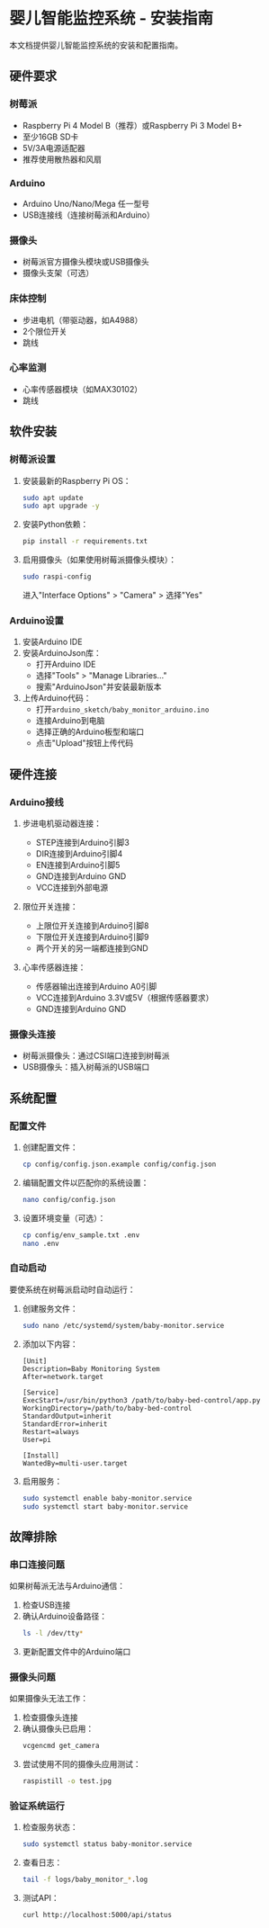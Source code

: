 # 婴儿智能监控系统 - 安装指南

本文档提供婴儿智能监控系统的安装和配置指南。

## 硬件要求

### 树莓派
- Raspberry Pi 4 Model B（推荐）或Raspberry Pi 3 Model B+
- 至少16GB SD卡
- 5V/3A电源适配器
- 推荐使用散热器和风扇

### Arduino
- Arduino Uno/Nano/Mega 任一型号
- USB连接线（连接树莓派和Arduino）

### 摄像头
- 树莓派官方摄像头模块或USB摄像头
- 摄像头支架（可选）

### 床体控制
- 步进电机（带驱动器，如A4988）
- 2个限位开关
- 跳线

### 心率监测
- 心率传感器模块（如MAX30102）
- 跳线

## 软件安装

### 树莓派设置

1. 安装最新的Raspberry Pi OS：
   ```bash
   sudo apt update
   sudo apt upgrade -y
   ```

2. 安装Python依赖：
   ```bash
   pip install -r requirements.txt
   ```

3. 启用摄像头（如果使用树莓派摄像头模块）：
   ```bash
   sudo raspi-config
   ```
   进入"Interface Options" > "Camera" > 选择"Yes"

### Arduino设置

1. 安装Arduino IDE
2. 安装ArduinoJson库：
   - 打开Arduino IDE
   - 选择"Tools" > "Manage Libraries..."
   - 搜索"ArduinoJson"并安装最新版本
3. 上传Arduino代码：
   - 打开`arduino_sketch/baby_monitor_arduino.ino`
   - 连接Arduino到电脑
   - 选择正确的Arduino板型和端口
   - 点击"Upload"按钮上传代码

## 硬件连接

### Arduino接线

1. 步进电机驱动器连接：
   - STEP连接到Arduino引脚3
   - DIR连接到Arduino引脚4
   - EN连接到Arduino引脚5
   - GND连接到Arduino GND
   - VCC连接到外部电源

2. 限位开关连接：
   - 上限位开关连接到Arduino引脚8
   - 下限位开关连接到Arduino引脚9
   - 两个开关的另一端都连接到GND

3. 心率传感器连接：
   - 传感器输出连接到Arduino A0引脚
   - VCC连接到Arduino 3.3V或5V（根据传感器要求）
   - GND连接到Arduino GND

### 摄像头连接

- 树莓派摄像头：通过CSI端口连接到树莓派
- USB摄像头：插入树莓派的USB端口

## 系统配置

### 配置文件

1. 创建配置文件：
   ```bash
   cp config/config.json.example config/config.json
   ```

2. 编辑配置文件以匹配你的系统设置：
   ```bash
   nano config/config.json
   ```

3. 设置环境变量（可选）：
   ```bash
   cp config/env_sample.txt .env
   nano .env
   ```

### 自动启动

要使系统在树莓派启动时自动运行：

1. 创建服务文件：
   ```bash
   sudo nano /etc/systemd/system/baby-monitor.service
   ```

2. 添加以下内容：
   ```
   [Unit]
   Description=Baby Monitoring System
   After=network.target

   [Service]
   ExecStart=/usr/bin/python3 /path/to/baby-bed-control/app.py
   WorkingDirectory=/path/to/baby-bed-control
   StandardOutput=inherit
   StandardError=inherit
   Restart=always
   User=pi

   [Install]
   WantedBy=multi-user.target
   ```

3. 启用服务：
   ```bash
   sudo systemctl enable baby-monitor.service
   sudo systemctl start baby-monitor.service
   ```

## 故障排除

### 串口连接问题

如果树莓派无法与Arduino通信：

1. 检查USB连接
2. 确认Arduino设备路径：
   ```bash
   ls -l /dev/tty*
   ```
3. 更新配置文件中的Arduino端口

### 摄像头问题

如果摄像头无法工作：

1. 检查摄像头连接
2. 确认摄像头已启用：
   ```bash
   vcgencmd get_camera
   ```
3. 尝试使用不同的摄像头应用测试：
   ```bash
   raspistill -o test.jpg
   ```

### 验证系统运行

1. 检查服务状态：
   ```bash
   sudo systemctl status baby-monitor.service
   ```

2. 查看日志：
   ```bash
   tail -f logs/baby_monitor_*.log
   ```

3. 测试API：
   ```bash
   curl http://localhost:5000/api/status
   ``` 